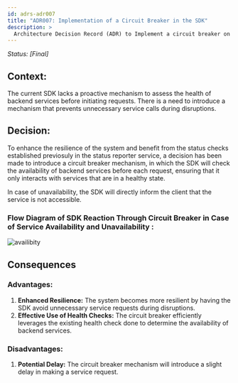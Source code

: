 ```yaml
---
id: adrs-adr007
title: "ADR007: Implementation of a Circuit Breaker in the SDK"
description: >
  Architecture Decision Record (ADR) to Implement a circuit breaker on the client side (SDK)
---
```


*Status: [Final]*

## Context:

The current SDK lacks a proactive mechanism to assess the health of backend services before initiating requests. There is a need to introduce a mechanism that prevents unnecessary service calls during disruptions.

## Decision:

To enhance the resilience of the system and benefit from the status checks established previosuly in the status reporter service, a decision has been made to introduce a circuit breaker mechanism, in which the SDK will check the availability of backend services before each request, ensuring that it only interacts with services that are in a healthy state.

In case of unavailability, the SDK will directly inform the client that the service is not accessible.

### Flow Diagram of SDK Reaction Through Circuit Breaker in Case of Service Availability and Unavailability :

![availibity](https://github.com/pns-si5-al-course/al-newbank-23-24-al-23-24-b-v5/blob/main/adr/images/circuit-breaker-availability.png)

## Consequences
### Advantages:
1. **Enhanced Resilience:** The system becomes more resilient by having the SDK avoid unnecessary service requests during disruptions.
2.  **Effective Use of Health Checks:** The circuit breaker efficiently leverages the existing health check done to determine the availability of backend services.

### Disadvantages:
1. **Potential Delay:** The circuit breaker mechanism will introduce a slight delay in making a service request.

